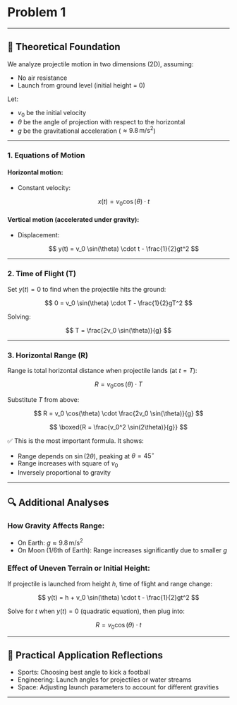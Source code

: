 # Problem 1




---

## 🧠 Theoretical Foundation

We analyze projectile motion in two dimensions (2D), assuming:

* No air resistance
* Launch from ground level (initial height = 0)

Let:

* $v_0$ be the initial velocity
* $\theta$ be the angle of projection with respect to the horizontal
* $g$ be the gravitational acceleration ($\approx 9.8 \, \text{m/s}^2$)

---

### 1. **Equations of Motion**

#### Horizontal motion:

* Constant velocity:

  $$
  x(t) = v_0 \cos(\theta) \cdot t
  $$

#### Vertical motion (accelerated under gravity):

* Displacement:

  $$
  y(t) = v_0 \sin(\theta) \cdot t - \frac{1}{2}gt^2
  $$

---

### 2. **Time of Flight (T)**

Set $y(t) = 0$ to find when the projectile hits the ground:

$$
0 = v_0 \sin(\theta) \cdot T - \frac{1}{2}gT^2
$$

Solving:

$$
T = \frac{2v_0 \sin(\theta)}{g}
$$

---

### 3. **Horizontal Range (R)**

Range is total horizontal distance when projectile lands (at $t = T$):

$$
R = v_0 \cos(\theta) \cdot T
$$

Substitute $T$ from above:

$$
R = v_0 \cos(\theta) \cdot \frac{2v_0 \sin(\theta)}{g}
$$

$$
\boxed{R = \frac{v_0^2 \sin(2\theta)}{g}}
$$

✅ This is the most important formula. It shows:

* Range depends on $\sin(2\theta)$, peaking at $\theta = 45^\circ$
* Range increases with square of $v_0$
* Inversely proportional to gravity

---

## 🔍 Additional Analyses

### How Gravity Affects Range:

* On Earth: $g \approx 9.8 \, \text{m/s}^2$
* On Moon (1/6th of Earth): Range increases significantly due to smaller $g$

### Effect of Uneven Terrain or Initial Height:

If projectile is launched from height $h$, time of flight and range change:

$$
y(t) = h + v_0 \sin(\theta) \cdot t - \frac{1}{2}gt^2
$$

Solve for $t$ when $y(t) = 0$ (quadratic equation), then plug into:

$$
R = v_0 \cos(\theta) \cdot t
$$

---

## 🧩 Practical Application Reflections

* Sports: Choosing best angle to kick a football
* Engineering: Launch angles for projectiles or water streams
* Space: Adjusting launch parameters to account for different gravities

---





